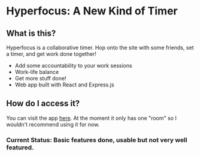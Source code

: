 # Hyperfocus: A New Kind of Timer

## What is this?
Hyperfocus is a collaborative timer. Hop onto the site with some friends, set a timer, and get work done together!

- Add some accountability to your work sessions
- Work-life balance
- Get more stuff done!
- Web app built with React and Express.js

## How do I access it?
You can visit the app [here](https://hyperfocus-app.herokuapp.com). At the moment it only has one "room" so I wouldn't recommend using it for now.

### Current Status: Basic features done, usable but not very well featured.